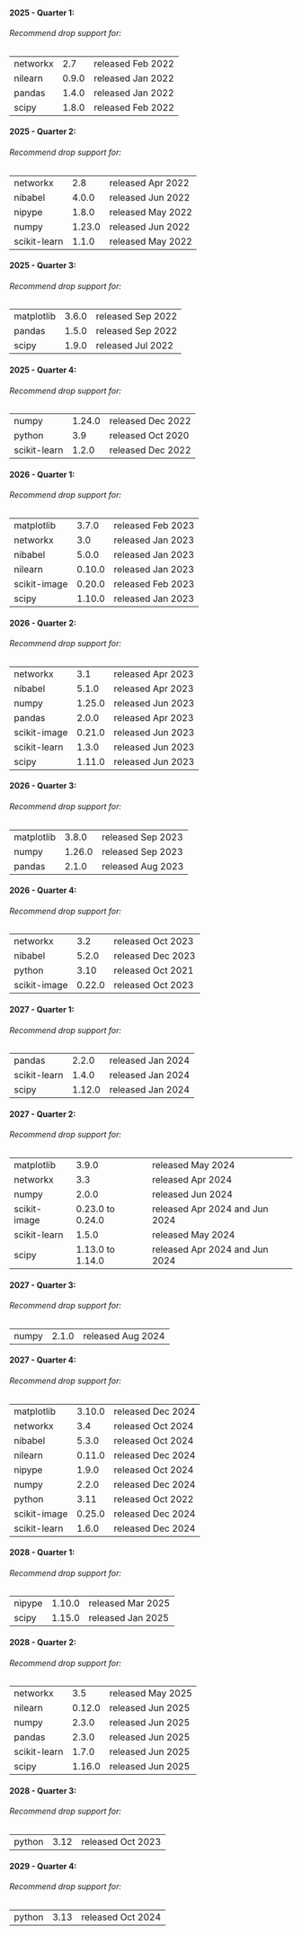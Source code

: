#### 2025 - Quarter 1:

###### Recommend drop support for:

|          |       |                   |
| -------- | ----- | ----------------- |
| networkx | 2.7   | released Feb 2022 |
| nilearn  | 0.9.0 | released Jan 2022 |
| pandas   | 1.4.0 | released Jan 2022 |
| scipy    | 1.8.0 | released Feb 2022 |

#### 2025 - Quarter 2:

###### Recommend drop support for:

|              |        |                   |
| ------------ | ------ | ----------------- |
| networkx     | 2.8    | released Apr 2022 |
| nibabel      | 4.0.0  | released Jun 2022 |
| nipype       | 1.8.0  | released May 2022 |
| numpy        | 1.23.0 | released Jun 2022 |
| scikit-learn | 1.1.0  | released May 2022 |

#### 2025 - Quarter 3:

###### Recommend drop support for:

|            |       |                   |
| ---------- | ----- | ----------------- |
| matplotlib | 3.6.0 | released Sep 2022 |
| pandas     | 1.5.0 | released Sep 2022 |
| scipy      | 1.9.0 | released Jul 2022 |

#### 2025 - Quarter 4:

###### Recommend drop support for:

|              |        |                   |
| ------------ | ------ | ----------------- |
| numpy        | 1.24.0 | released Dec 2022 |
| python       | 3.9    | released Oct 2020 |
| scikit-learn | 1.2.0  | released Dec 2022 |

#### 2026 - Quarter 1:

###### Recommend drop support for:

|              |        |                   |
| ------------ | ------ | ----------------- |
| matplotlib   | 3.7.0  | released Feb 2023 |
| networkx     | 3.0    | released Jan 2023 |
| nibabel      | 5.0.0  | released Jan 2023 |
| nilearn      | 0.10.0 | released Jan 2023 |
| scikit-image | 0.20.0 | released Feb 2023 |
| scipy        | 1.10.0 | released Jan 2023 |

#### 2026 - Quarter 2:

###### Recommend drop support for:

|              |        |                   |
| ------------ | ------ | ----------------- |
| networkx     | 3.1    | released Apr 2023 |
| nibabel      | 5.1.0  | released Apr 2023 |
| numpy        | 1.25.0 | released Jun 2023 |
| pandas       | 2.0.0  | released Apr 2023 |
| scikit-image | 0.21.0 | released Jun 2023 |
| scikit-learn | 1.3.0  | released Jun 2023 |
| scipy        | 1.11.0 | released Jun 2023 |

#### 2026 - Quarter 3:

###### Recommend drop support for:

|            |        |                   |
| ---------- | ------ | ----------------- |
| matplotlib | 3.8.0  | released Sep 2023 |
| numpy      | 1.26.0 | released Sep 2023 |
| pandas     | 2.1.0  | released Aug 2023 |

#### 2026 - Quarter 4:

###### Recommend drop support for:

|              |        |                   |
| ------------ | ------ | ----------------- |
| networkx     | 3.2    | released Oct 2023 |
| nibabel      | 5.2.0  | released Dec 2023 |
| python       | 3.10   | released Oct 2021 |
| scikit-image | 0.22.0 | released Oct 2023 |

#### 2027 - Quarter 1:

###### Recommend drop support for:

|              |        |                   |
| ------------ | ------ | ----------------- |
| pandas       | 2.2.0  | released Jan 2024 |
| scikit-learn | 1.4.0  | released Jan 2024 |
| scipy        | 1.12.0 | released Jan 2024 |

#### 2027 - Quarter 2:

###### Recommend drop support for:

|              |                  |                                |
| ------------ | ---------------- | ------------------------------ |
| matplotlib   | 3.9.0            | released May 2024              |
| networkx     | 3.3              | released Apr 2024              |
| numpy        | 2.0.0            | released Jun 2024              |
| scikit-image | 0.23.0 to 0.24.0 | released Apr 2024 and Jun 2024 |
| scikit-learn | 1.5.0            | released May 2024              |
| scipy        | 1.13.0 to 1.14.0 | released Apr 2024 and Jun 2024 |

#### 2027 - Quarter 3:

###### Recommend drop support for:

|       |       |                   |
| ----- | ----- | ----------------- |
| numpy | 2.1.0 | released Aug 2024 |

#### 2027 - Quarter 4:

###### Recommend drop support for:

|              |        |                   |
| ------------ | ------ | ----------------- |
| matplotlib   | 3.10.0 | released Dec 2024 |
| networkx     | 3.4    | released Oct 2024 |
| nibabel      | 5.3.0  | released Oct 2024 |
| nilearn      | 0.11.0 | released Dec 2024 |
| nipype       | 1.9.0  | released Oct 2024 |
| numpy        | 2.2.0  | released Dec 2024 |
| python       | 3.11   | released Oct 2022 |
| scikit-image | 0.25.0 | released Dec 2024 |
| scikit-learn | 1.6.0  | released Dec 2024 |

#### 2028 - Quarter 1:

###### Recommend drop support for:

|        |        |                   |
| ------ | ------ | ----------------- |
| nipype | 1.10.0 | released Mar 2025 |
| scipy  | 1.15.0 | released Jan 2025 |

#### 2028 - Quarter 2:

###### Recommend drop support for:

|              |        |                   |
| ------------ | ------ | ----------------- |
| networkx     | 3.5    | released May 2025 |
| nilearn      | 0.12.0 | released Jun 2025 |
| numpy        | 2.3.0  | released Jun 2025 |
| pandas       | 2.3.0  | released Jun 2025 |
| scikit-learn | 1.7.0  | released Jun 2025 |
| scipy        | 1.16.0 | released Jun 2025 |

#### 2028 - Quarter 3:

###### Recommend drop support for:

|        |      |                   |
| ------ | ---- | ----------------- |
| python | 3.12 | released Oct 2023 |

#### 2029 - Quarter 4:

###### Recommend drop support for:

|        |      |                   |
| ------ | ---- | ----------------- |
| python | 3.13 | released Oct 2024 |
